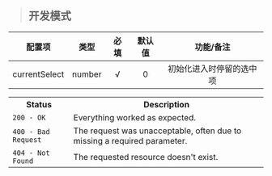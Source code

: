 > ## 开发模式

| 配置项 | 类型 | 必填 | 默认值 | 功能/备注 |
| :---: | :---: | :---: | :---: | :---: |
| currentSelect | number | √ | 0 | 初始化进入时停留的选中项 |

<table>
<tr>
<th>Status</th>
<th>Description</th>
</tr>
<tr>
<td><code>200 - OK</code></td>
<td>Everything worked as expected.</td>
</tr>
<tr>
<td><code>400 - Bad Request</code></td>
<td>The request was unacceptable, often due to missing a required parameter.</td>
</tr>
<tr>
<td><code>404 - Not Found</code></td>
<td>The requested resource doesn't exist.</td>
</tr>
</table>




